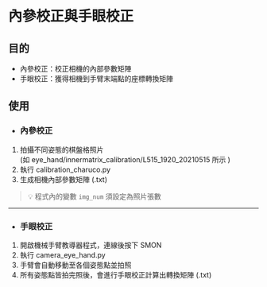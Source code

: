 # 內參校正與手眼校正

## 目的
* 內參校正：校正相機的內部參數矩陣
* 手眼校正：獲得相機到手臂末端點的座標轉換矩陣

## 使用
* ### 內參校正
1. 拍攝不同姿態的棋盤格照片  
(如 eye_hand/innermatrix_calibration/L515_1920_20210515 所示 )
3. 執行 calibration_charuco.py
4. 生成相機內部參數矩陣 (.txt)

> :bulb: 程式內的變數 `img_num` 須設定為照片張數


---

* ### 手眼校正
1. 開啟機械手臂教導器程式，連線後按下 SMON
2. 執行 camera_eye_hand.py
3. 手臂會自動移動至各個姿態點並拍照
4. 所有姿態點皆拍完照後，會進行手眼校正計算出轉換矩陣 (.txt)